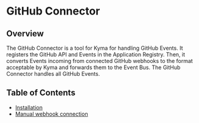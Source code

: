 # GitHub Connector

## Overview

The GitHub Connector is a tool for Kyma for handling GitHub Events. It registers the GitHub API and Events in the Application Registry. Then, it converts Events incoming from connected GitHub webhooks to the format acceptable by Kyma and forwards them to the Event Bus. The GitHub Connector handles all GitHub Events.

## Table of Contents

- [Installation](installation.md)
- [Manual webhook connection](manual_connection.md)
